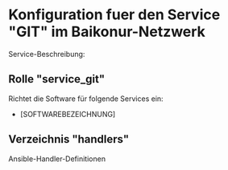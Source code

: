 # Konfiguration fuer den Service "GIT" im Baikonur-Netzwerk
Service-Beschreibung:

## Rolle "service_git"
Richtet die Software für folgende Services ein:
* [SOFTWAREBEZEICHNUNG]

## Verzeichnis "handlers"
Ansible-Handler-Definitionen
